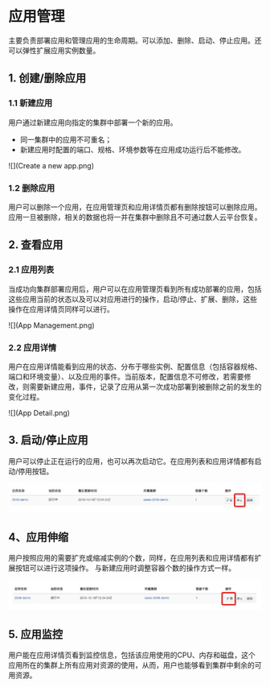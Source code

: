 # 应用管理

主要负责部署应用和管理应用的生命周期。可以添加、删除、启动、停止应用。还可以弹性扩展应用实例数量。

<h2 id="app">1. 创建/删除应用</h2>

### 1.1 新建应用

用户通过新建应用向指定的集群中部署一个新的应用。

* 同一集群中的应用不可重名；     
* 新建应用时配置的端口、规格、环境参数等在应用成功运行后不能修改。

![](Create a new app.png)

### 1.2 删除应用

用户可以删除一个应用，在应用管理页和应用详情页都有删除按钮可以删除应用。应用一旦被删除，相关的数据也将一并在集群中删除且不可通过数人云平台恢复。     

<h2 id="check">2. 查看应用</h2>

### 2.1 应用列表

当成功向集群部署应用后，用户可以在应用管理页看到所有成功部署的应用，包括这些应用当前的状态以及可以对应用进行的操作，启动/停止、扩展、删除，这些操作在应用详情页同样可以进行。     

![](App Management.png)

### 2.2 应用详情

用户在应用详情能看到应用的状态、分布于哪些实例、配置信息（包括容器规格、端口和环境变量）、以及应用的事件。当前版本，配置信息不可修改，若需要修改，则需要新建应用，事件，记录了应用从第一次成功部署到被删除之前的发生的变化过程。

![](App Detail.png)    

<h2 id="start">3. 启动/停止应用</h2>

用户可以停止正在运行的应用，也可以再次启动它。在应用列表和应用详情都有启动/停用按钮。    

![](start-stop-app.png)

<h2 id="elastic">4、应用伸缩</h2>

用户按照应用的需要扩充或缩减实例的个数，同样，在应用列表和应用详情都有扩展按钮可以进行这项操作。 与新建应用时调整容器个数的操作方式一样。    

![](app-elastic.png)

<h2 id="monitor">5. 应用监控</h2>

用户能在应用详情页看到监控信息，包括该应用使用的CPU、内存和磁盘，这个应用所在的集群上所有应用对资源的使用，从而，用户也能够看到集群中剩余的可用资源。   
